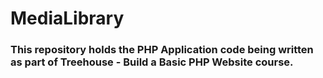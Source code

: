 # MediaLibrary
### This repository holds the PHP Application code being written as part of Treehouse - Build a Basic PHP Website course.
